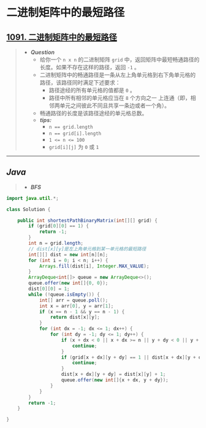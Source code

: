# 二进制矩阵中的最短路径

## [1091. 二进制矩阵中的最短路径](https://leetcode.cn/problems/shortest-path-in-binary-matrix/)

> - ***Question***
>   - 给你一个 `n x n` 的二进制矩阵 `grid` 中，返回矩阵中最短畅通路径的长度。如果不存在这样的路径，返回 `-1` 。
>   - 二进制矩阵中的畅通路径是一条从左上角单元格到右下角单元格的路径，该路径同时满足下述要求：
>     - 路径途经的所有单元格的值都是 `0` 。
>     - 路径中所有相邻的单元格应当在 `8` 个方向之一 上连通（即，相邻两单元之间彼此不同且共享一条边或者一个角）。
>   - 畅通路径的长度是该路径途经的单元格总数。
>   - ***tips:***
>     - `n == grid.length`
>     - `n == grid[i].length`
>     - `1 <= n <= 100`
>     - `grid[i][j]` 为 `0` 或 `1`

---

## *Java*

> - ***BFS***

```java
import java.util.*;

class Solution {

    public int shortestPathBinaryMatrix(int[][] grid) {
        if (grid[0][0] == 1) {
            return -1;
        }
        int n = grid.length;
        // dist[x][y]是左上角单元格到某一单元格的最短路径
        int[][] dist = new int[n][n];
        for (int i = 0; i < n; i++) {
            Arrays.fill(dist[i], Integer.MAX_VALUE);
        }
        ArrayDeque<int[]> queue = new ArrayDeque<>();
        queue.offer(new int[]{0, 0});
        dist[0][0] = 1;
        while (!queue.isEmpty()) {
            int[] arr = queue.poll();
            int x = arr[0], y = arr[1];
            if (x == n - 1 && y == n - 1) {
                return dist[x][y];
            }
            for (int dx = -1; dx <= 1; dx++) {
                for (int dy = -1; dy <= 1; dy++) {
                    if (x + dx < 0 || x + dx >= n || y + dy < 0 || y + dy >= n) { // 越界
                        continue;
                    }
                    if (grid[x + dx][y + dy] == 1 || dist[x + dx][y + dy] <= dist[x][y] + 1) { // 单元格值不为 0 或已被访问
                        continue;
                    }
                    dist[x + dx][y + dy] = dist[x][y] + 1;
                    queue.offer(new int[]{x + dx, y + dy});
                }
            }
        }
        return -1;
    }

}
```
